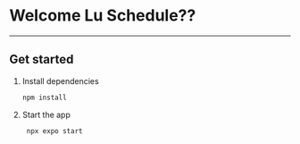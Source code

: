 # Welcome Lu Schedule??

---

## Get started

1. Install dependencies

   ```bash
   npm install
   ```

2. Start the app

   ```bash
    npx expo start
   ```